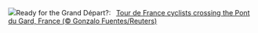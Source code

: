 ![](https://www.bing.com/th?id=OHR.PelotonPont_EN-US1487303209_UHD.jpg&w=1000)Ready for the Grand Départ?:&nbsp;&ensp;[Tour de France cyclists crossing the Pont du Gard, France (© Gonzalo Fuentes/Reuters)](https://www.bing.com/th?id=OHR.PelotonPont_EN-US1487303209_UHD.jpg)
<br><br/>
